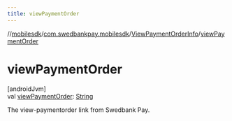 ```yaml
---
title: viewPaymentOrder
---
```

//[mobilesdk](../../../index.html)/[com.swedbankpay.mobilesdk](../index.html)/[ViewPaymentOrderInfo](index.html)/[viewPaymentOrder](view-payment-order.html)



# viewPaymentOrder



[androidJvm]\
val [viewPaymentOrder](view-payment-order.html): [String](https://kotlinlang.org/api/latest/jvm/stdlib/kotlin/-string/index.html)



The view-paymentorder link from Swedbank Pay.




